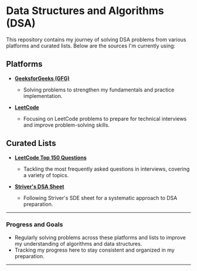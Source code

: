 # Data Structures and Algorithms (DSA)  

This repository contains my journey of solving DSA problems from various platforms and curated lists. Below are the sources I'm currently using:  

## Platforms  
- **[GeeksforGeeks (GFG)](https://practice.geeksforgeeks.org/)**  
  - Solving problems to strengthen my fundamentals and practice implementation.  

- **[LeetCode](https://leetcode.com/)**  
  - Focusing on LeetCode problems to prepare for technical interviews and improve problem-solving skills.  

## Curated Lists  
- **[LeetCode Top 150 Questions](https://leetcode.com/problem-list/top-150-liked-questions/)**  
  - Tackling the most frequently asked questions in interviews, covering a variety of topics.  

- **[Striver's DSA Sheet](https://takeuforward.org/interviews/strivers-sde-sheet-top-coding-interview-problems/)**  
  - Following Striver's SDE sheet for a systematic approach to DSA preparation.  

---

### Progress and Goals  
- Regularly solving problems across these platforms and lists to improve my understanding of algorithms and data structures.  
- Tracking my progress here to stay consistent and organized in my preparation.  

---

